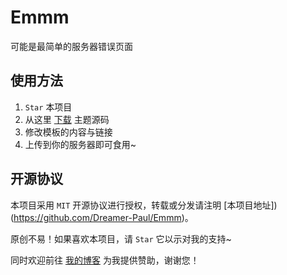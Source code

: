 # Emmm
可能是最简单的服务器错误页面

## 使用方法
1. `Star` 本项目
2. 从这里 [下载](https://github.com/Dreamer-Paul/Emmm/archive/master.zip) 主题源码
3. 修改模板的内容与链接
4. 上传到你的服务器即可食用~

## 开源协议
本项目采用 `MIT` 开源协议进行授权，转载或分发请注明 [本项目地址])(https://github.com/Dreamer-Paul/Emmm)。

原创不易！如果喜欢本项目，请 `Star` 它以示对我的支持~

同时欢迎前往 [我的博客](https://paugram.com/about.html#donate) 为我提供赞助，谢谢您！